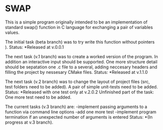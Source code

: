 # SWAP
This is a simple program originally intended to be an implementation of standard swap() function in C language for exchanging a pair of variables values​​.

The initial task (beta branch) was to try write this function without pointers ).
Status: *Released at v.0.0.1

The next task (v.1 branch) was to create a worked version of the program.
In addition an interactive input should be supported.
One more structure detail should be sepatation one .c file to a several, adding neccesary headers and filling the project by nessesary CMake files.
Status: *Released at v.1.1.0

The next task (v.2 branch) was to change the layout of project files (src, test folders need to be added). A pair of simple unit-tests need to be added.
Status: *Released with one test only at v.2.0.2
Unfinished part of the task: One more test need to be added.

The current tasks (v.3 branch) are:
-implement passing arguments to a function via command line options
-add one more test
-implement program termination if an unexpected number of arguments is entered
Status: *(In progress at v.3 branch).

